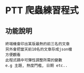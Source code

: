 # PTT 爬蟲練習程式
## 功能說明
```
終端機會印出某版最熱的前三名的文章
另外會把當天前10名的文章存成json檔
方便觀看
此程式碼中可彈性調整所需的變數
e.g 主題, 熱度門檻, 日期 etc..
```